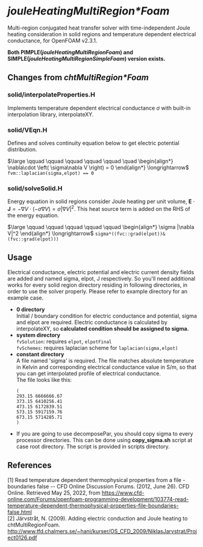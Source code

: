 # _jouleHeatingMultiRegion\*Foam_
Multi-region conjugated heat transfer solver with time-independent Joule heating consideration in solid regions and temperature dependent electrical conductance, for OpenFOAM v2.3.1.
 
**Both PIMPLE(_jouleHeatingMultiRegionFoam_) and SIMPLE(_jouleHeatingMultiRegionSimpleFoam_) version exists.**

## Changes from _chtMultiRegion\*Foam_
### solid/interpolateProperties.H
Implements temperature dependent electrical conductance $\sigma$ with built-in interpolation library, interpolateXY.
### solid/VEqn.H
Defines and solves continuity equation below to get electric potential distribution.

$\large \qquad \qquad \qquad \qquad \qquad \quad \begin{align*} \nabla\cdot \left( \sigma\nabla V \right) = 0 \end{align*} \longrightarrow$ `fvm::laplacian(sigma,elpot) == 0`
### solid/solveSolid.H
Energy equation in solid regions consider Joule heating per unit volume,
$\mathbf{E} \cdot \mathbf{J} = -\nabla V \cdot \left(-\sigma \nabla V \right) = \sigma |\nabla V|^2$. This heat source term is added on the RHS of the energy equation.

$\large \qquad \qquad \qquad \qquad \qquad \begin{align*} \sigma |\nabla V|^2 \end{align*} \longrightarrow$
`sigma*((fvc::grad(elpot))&(fvc::grad(elpot)))`

## Usage
Electrical conductance, electric potential and electric current density fields are added and named sigma, elpot, J respectively. So you'll need additional works for every solid region directory residing in following directories, in order to use the solver properly. Please refer to example directory for an example case.

 * **0 directory**  
  Initial / boundary condition for electric conductance and potential, sigma and elpot are required. 
  Electric conductance is calculated by interpolateXY, so **calculated condition should be assigned to sigma.**
 * **system directory**    
  `fvSolution`: requires `elpot`, `elpotFinal`  
  `fvSchemes`: requires laplacian scheme for `laplacian(sigma,elpot)`  
 * **constant directory**  
  A file named 'sigma' is required. The file matches absolute temperature in Kelvin and corresponding electrical conductance value in S/m, so that you can get interpolated profile of electrical conductance.  
  The file looks like this:  
   ```
   (  
   293.15 6666666.67  
   373.15 6410256.41  
   473.15 6172839.51  
   573.15 5917159.76  
   673.15 5714285.71  
   )
   ``` 
 * If you are going to use decomposePar, you should copy sigma to every processor directories. This can be done using **copy_sigma.sh** script at case root directory. The script is provided in scripts directory.

## References
[1] Read temperature dependent thermophysical properties from a file - boundaries false -- CFD Online Discussion Forums. (2012, June 26). CFD Online. Retrieved May 25, 2022, from https://www.cfd-online.com/Forums/openfoam-programming-development/103774-read-temperature-dependent-thermophysical-properties-file-boundaries-false.html  
[2] Järvstråt, N. (2009). Adding electric conduction and Joule heating to chtMultiRegionFoam. http://www.tfd.chalmers.se/~hani/kurser/OS_CFD_2009/NiklasJarvstrat/Project0126.pdf
